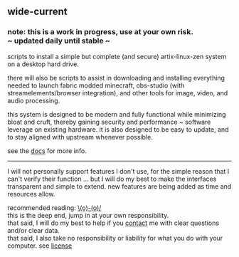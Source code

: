 ## wide-current

### note: this is a work in progress, use at your own risk. <br/> ~ updated daily until stable ~

scripts to install a simple but complete (and secure) artix-linux-zen system on a desktop hard drive.

there will also be scripts to assist in downloading and installing everything needed to launch fabric modded minecraft, obs-studio (with streamelements/browser integration), and other tools for image, video, and audio processing.

this system is designed to be modern and fully functional while minimizing bloat and cruft, thereby gaining security and performance ~  software leverage on existing hardware. it is also designed to be easy to update, and to stay aligned with upstream whenever possible.

see the [docs](/doc/index.md) for more info.

___

I will not personally support features I don't use, for the simple reason that I can't verify their function ... but I will do my best to make the interfaces transparent and simple to extend. new features are being added as time and resources allow.

recommended reading: [\\(o)-(o)/](/links.md) </br>
this is the deep end, jump in at your own responsibility.</br>
that said, I will do my best to help if you [contact](/doc/contact.md) me with clear questions and/or clear data. </br>
that said, I also take no responsibility or liability for what you do with your computer. see [license](/LICENSE.md)
